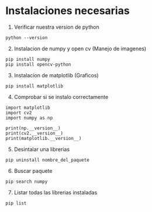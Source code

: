# Instalaciones necesarias
1. Verificar nuestra version de python
```
python --version
```
2. Instalacion de numpy y open cv (Manejo de imagenes)
```
pip install numpy
pip install opencv-python
```
3. Instalacion de matplotlib (Graficos)
```
pip install matplotlib
```

4. Comprobar si se instalo correctamente
```
import matplotlib
import cv2
import numpy as np

print(np.__version__)
print(cv2.__version__)
print(matplotlib.__version__)
```

5. Desintalar una librerias
```
pip uninstall nombre_del_paquete
```

6. Buscar paquete
```
pip search numpy
```
7. Listar todas las librerias instaladas
```
pip list
```